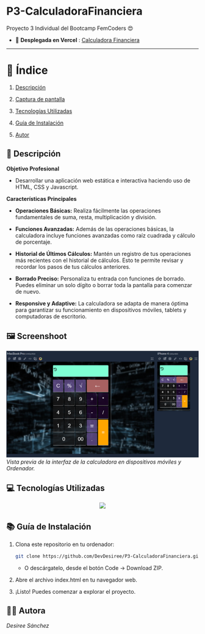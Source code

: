 # P3-CalculadoraFinanciera
Proyecto 3 Individual del Bootcamp FemCoders 😍

- 🚀 **Desplegada en Vercel** : [Calculadora Financiera](https://p3-calculadora-financiera.vercel.app/)
---

# 📑 Índice

1. [Descripción](#-descripción)

2. [Captura de pantalla](#-screenshoot)

3. [Tecnologías Utilizadas](#-tecnologías-utilizadas)

4. [Guía de Instalación](#-guía-de-instalación)

5. [Autor](#-autora)


## 📄 Descripción

**Objetivo Profesional** 

- Desarrollar una aplicación web estática e interactiva haciendo uso de HTML, CSS y Javascript.


**Características Principales**

- **Operaciones Básicas:**
  Realiza fácilmente las operaciones fundamentales de suma, resta, multiplicación y división.

- **Funciones Avanzadas:**
  Además de las operaciones básicas, la calculadora incluye funciones avanzadas como raíz cuadrada y cálculo de porcentaje.

- **Historial de Últimos Cálculos:**
  Mantén un registro de tus operaciones más recientes con el historial de cálculos. Esto te permite revisar y recordar los pasos de tus cálculos anteriores.

- **Borrado Preciso:**
  Personaliza tu entrada con funciones de borrado. Puedes eliminar un solo dígito o borrar toda la pantalla para comenzar de nuevo.

- **Responsive y Adaptive:**
  La calculadora se adapta de manera óptima para garantizar su funcionamiento en dispositivos móviles, tablets y computadoras de escritorio.

## 🖼 Screenshoot
![Imagen de la Calculadora](./ImgReadme/image.png)
*Vista previa de la interfaz de la calculadora en dispositivos móviles y Ordenador.*

## 💻 Tecnologías Utilizadas

<p align="center">
  <a href="https://skillicons.dev">
    <img src="https://skillicons.dev/icons?i=html,css,js,git,figma" />
  </a>


## 📚 Guía de Instalación

1. Clona este repositorio en tu ordenador:

   ```bash
   git clone https://github.com/DevDesiree/P3-CalculadoraFinanciera.git
    ```
    - O descárgatelo, desde el botón Code -> Download ZIP.

2. Abre el archivo index.html en tu navegador web.

3. ¡Listo! Puedes comenzar a explorar el proyecto.

## 👩‍💻 Autora
*Desiree Sánchez*

